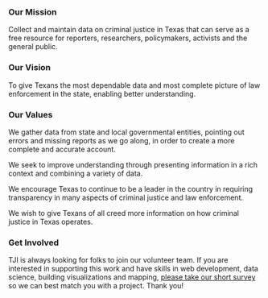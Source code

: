 ### Our Mission

Collect and maintain data on criminal justice in Texas that can serve as a free resource for reporters, researchers, policymakers, activists and the general public. 

### Our Vision

To give Texans the most dependable data and most complete picture of law enforcement in the state, enabling better understanding.

### Our Values

We gather data from state and local governmental entities, pointing out errors and missing reports as we go along, in order to create a more complete and accurate account. 

We seek to improve understanding through presenting information in a rich context and combining a variety of data.

We encourage Texas to continue to be a leader in the country in requiring transparency in many aspects of criminal justice and law enforcement. 

We wish to give Texans of all creed more information on how criminal justice in Texas operates. 

### Get Involved

TJI is always looking for folks to join our volunteer team. If you are interested in supporting this work and have skills in web development, data science, building visualizations and mapping, [please take our short survey](https://texasjusticeinitiative.org/volunteer) so we can best match you with a project. Thank you!